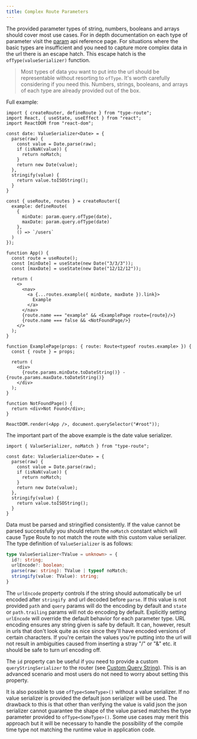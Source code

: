 ```yaml
---
title: Complex Route Parameters
---
```


The provided parameter types of string, numbers, booleans and arrays should cover most use cases. For in depth documentation on each type of parameter visit the [param](../api-reference/parameter-definition/param.md) api reference page. For situations where the basic types are insufficient and you need to capture more complex data in the url there is an escape hatch. This escape hatch is the `ofType(valueSerializer)` function.

> Most types of data you want to put into the url should be representable without resorting to `ofType`. It's worth carefully considering if you need this. Numbers, strings, booleans, and arrays of each type are already provided out of the box.

Full example:

```tsx codesandbox-react
import { createRouter, defineRoute } from "type-route";
import React, { useState, useEffect } from "react";
import ReactDOM from "react-dom";

const date: ValueSerializer<Date> = {
  parse(raw) {
    const value = Date.parse(raw);
    if (isNaN(value)) {
      return noMatch;
    }
    return new Date(value);
  },
  stringify(value) {
    return value.toISOString();
  }
}

const { useRoute, routes } = createRouter({
  example: defineRoute(
    {
      minDate: param.query.ofType(date),
      maxDate: param.query.ofType(date)
    },
    () => `/users`
  )
});

function App() {
  const route = useRoute();
  const [minDate] = useState(new Date("3/3/3"));
  const [maxDate] = useState(new Date("12/12/12"));

  return (
    <>
      <nav>
        <a {...routes.example({ minDate, maxDate }).link}>
          Example
        </a>
      </nav>
      {route.name === "example" && <ExamplePage route={route}/>}
      {route.name === false && <NotFoundPage/>}
    </>
  );
}

function ExamplePage(props: { route: Route<typeof routes.example> }) {
  const { route } = props;

  return (
    <div>
      {route.params.minDate.toDateString()} - {route.params.maxDate.toDateString()}
    </div>
  );
}

function NotFoundPage() {
  return <div>Not Found</div>;
}

ReactDOM.render(<App />, document.querySelector("#root"));
```

The important part of the above example is the date value serializer.

```tsx
import { ValueSerializer, noMatch } from "type-route";

const date: ValueSerializer<Date> = {
  parse(raw) {
    const value = Date.parse(raw);
    if (isNaN(value)) {
      return noMatch;
    }
    return new Date(value);
  },
  stringify(value) {
    return value.toISOString();
  }
}
```

Data must be parsed and stringified consistently. If the value cannot be parsed successfully you should return the `noMatch` constant which will cause Type Route to not match the route with this custom value serializer. The type definition of `ValueSerializer` is as follows:

```ts
type ValueSerializer<TValue = unknown> = {
  id?: string;
  urlEncode?: boolean;
  parse(raw: string): TValue | typeof noMatch;
  stringify(value: TValue): string;
}
```

The `urlEncode` property controls if the string should automatically be url encoded after `stringify `and url decoded before `parse`. If this value is not provided `path` and `query` params will do the encoding by default and `state` or `path.trailing` params will not do encoding by default. Explicitly setting `urlEncode` will override the default behavior for each parameter type. URL encoding ensures any string given is safe by default. It can, however, result in urls that don't look quite as nice since they'll have encoded versions of certain characters. If you're certain the values you're putting into the url will not result in ambiguities caused from inserting a stray "/" or "&" etc. it should be safe to turn url encoding off.

The `id` property can be useful if you need to provide a custom `queryStringSerializer` to the router (see [Custom Query String](./custom-query-string.md)). This is an advanced scenario and most users do not need to worry about setting this property.

It is also possible to use `ofType<SomeType>()` without a value serializer. If no value serializer is provided the default json serializer will be used. The drawback to this is that other than verifying the value is valid json the json serializer cannot guarantee the shape of the value parsed matches the type parameter provided to `ofType<SomeType>()`. Some use cases may merit this approach but it will be necessary to handle the possibility of the compile time type not matching the runtime value in application code.
